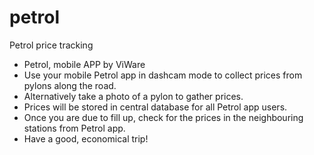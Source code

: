 # petrol
Petrol price tracking

- Petrol, mobile APP by ViWare
- Use your mobile Petrol app in dashcam mode to collect prices from pylons along the road.
- Alternatively take a photo of a pylon to gather prices.
- Prices will be stored in central database for all Petrol app users.
- Once you are due to fill up, check for the prices in the neighbouring stations from Petrol app.
- Have a good, economical trip!
